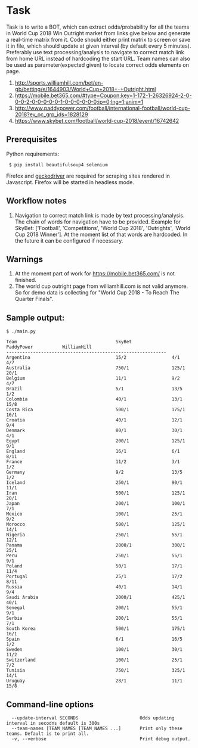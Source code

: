 # Task

Task is to write a BOT, which can extract odds/probability for all the teams in World Cup 2018 Win Outright market from links give below and generate a real-time matrix from it. Code should either print matrix to screen or save it in file, which should update at given interval (by default every 5 minutes). Preferably use text processing/analysis to navigate to correct match link from home URL instead of hardcoding the start URL. Team names can also be used as parameter(expected given) to locate correct odds elements on page.

1. http://sports.williamhill.com/bet/en-gb/betting/e/1644903/World+Cup+2018+-+Outright.html
2. https://mobile.bet365.com/#type=Coupon;key=1-172-1-26326924-2-0-0-0-2-0-0-0-0-0-1-0-0-0-0-0-0;ip=0;lng=1;anim=1
3. http://www.paddypower.com/football/international-football/world-cup-2018?ev_oc_grp_ids=1828129
4.  https://www.skybet.com/football/world-cup-2018/event/16742642



## Prerequisites

Python requirements:

     $ pip install beautifulsoup4 selenium
     
Firefox and [geckodriver](https://github.com/mozilla/geckodriver) are required for scraping sites rendered in Javascript. Firefox will be started in headless mode.
    

## Workflow notes
1. Navigation to correct match link is made by text processing/analysis. The chain of words for navigation have to be provided. Example for SkyBet: ['Football', 'Competitions', 'World Cup 2018', 'Outrights', 'World Cup 2018 Winner']. At the moment list of that words are hardcoded. In the future it can be configured if necessary.

## Warnings
1. At the moment part of work for https://mobile.bet365.com/ is not finished.
2. The world cup outright page from williamhill.com is not valid anymore. So for demo data is collecting for "World Cup 2018 - To Reach The Quarter Finals".

## Sample output:

```
$ ./main.py

Team                                     SkyBet               PaddyPower           WilliamHill
------------------------------------------------------------  
Argentina                                15/2                 4/1                  4/7   
Australia                                750/1                125/1                20/1  
Belgium                                  11/1                 9/2                  4/7   
Brazil                                   5/1                  13/5                 1/2   
Colombia                                 40/1                 13/1                 15/8  
Costa Rica                               500/1                175/1                16/1  
Croatia                                  40/1                 12/1                 9/4   
Denmark                                  80/1                 30/1                 4/1   
Egypt                                    200/1                125/1                9/1   
England                                  16/1                 6/1                  8/11  
France                                   11/2                 3/1                  1/2   
Germany                                  9/2                  13/5                 1/2   
Iceland                                  250/1                90/1                 11/1  
Iran                                     500/1                125/1                20/1  
Japan                                    200/1                100/1                7/1   
Mexico                                   100/1                25/1                 9/2   
Morocco                                  500/1                125/1                14/1  
Nigeria                                  250/1                55/1                 12/1  
Panama                                   2000/1               300/1                25/1  
Peru                                     250/1                55/1                 9/1   
Poland                                   50/1                 17/1                 11/4  
Portugal                                 25/1                 17/2                 8/11  
Russia                                   40/1                 14/1                 9/4   
Saudi Arabia                             2000/1               425/1                40/1  
Senegal                                  200/1                55/1                 9/1   
Serbia                                   200/1                55/1                 7/1   
South Korea                              500/1                175/1                16/1  
Spain                                    6/1                  16/5                 1/2   
Sweden                                   100/1                30/1                 11/2  
Switzerland                              100/1                25/1                 7/2   
Tunisia                                  750/1                325/1                14/1  
Uruguay                                  28/1                 11/1                 15/8 
```

## Command-line options

```
  --update-interval SECONDS                       Odds updating interval in secodns default is 300s
  --team-names [TEAM_NAMES [TEAM_NAMES ...]       Print only these teams. Default is to print all.
  -v, --verbose                                   Print debug output.
```

